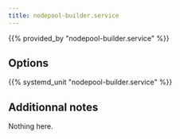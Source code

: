 ```yaml
---
title: nodepool-builder.service
---
```


{{% provided_by "nodepool-builder.service" %}}

## Options

{{% systemd_unit "nodepool-builder.service" %}}

## Additionnal notes

Nothing here.